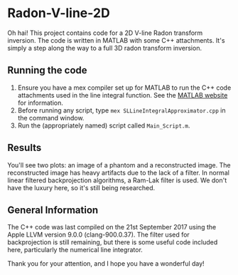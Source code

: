 # Radon-V-line-2D

Oh hai! This project contains code for a 2D V-line Radon transform inversion. The code is written in MATLAB with some C++ attachments. It's simply a step along the way to a full 3D radon transform inversion.

## Running the code
1. Ensure you have a mex compiler set up for MATLAB to run the C++ code attachments used in the line integral function. See the [MATLAB website](https://uk.mathworks.com/help/matlab/matlab_external/introducing-mex-files.html) for information. 
2. Before running any script, type `mex SLLineIntegralApproximator.cpp` in the command window.
3. Run the (appropriately named) script called `Main_Script.m`.

## Results
You'll see two plots: an image of a phantom and a reconstructed image. The reconstructed image has heavy artifacts due to the lack of a filter. In normal linear filtered backprojection algorithms, a Ram-Lak filter is used. We don't have the luxury here, so it's still being researched. 

## General Information
The C++ code was last compiled on the 21st September 2017 using the Apple LLVM version 9.0.0 (clang-900.0.37). The filter used for backprojection is still remaining, but there is some useful code included here, particularly the numerical line integrator. 

Thank you for your attention, and I hope you have a wonderful day!
